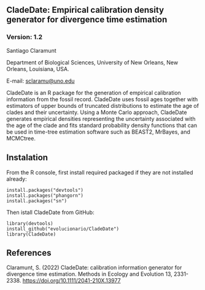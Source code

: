 ## CladeDate: Empirical calibration density generator for divergence time estimation

### Version: 1.2

Santiago Claramunt

Department of Biological Sciences, University of New Orleans, New Orleans, Louisiana, USA.

E-mail: sclaramu@uno.edu

CladeDate is an R package for the generation of empirical calibration information from the fossil record. CladeDate uses fossil ages together with estimators of upper bounds of truncated distributions to estimate the age of clades and their uncertainty. Using a Monte Carlo approach, CladeDate generates empirical densities representing the uncertainty associated with the age of the clade and fits standard probability density functions that can be used in time-tree estimation software such as BEAST2, MrBayes, and MCMCtree.

## Instalation

From the R console, first install required packaged if they are not installed already:
```
install.packages("devtools")
install.packages("phangorn")
install.packages("sn")
```
Then istall CladeDate from GitHub:
```
library(devtools)
install_github("evolucionario/CladeDate")
library(CladeDate)
```

## References

Claramunt, S. (2022) CladeDate: calibration information generator for divergence time estimation. Methods in Ecology and Evolution 13, 2331-2338. https://doi.org/10.1111/2041-210X.13977

